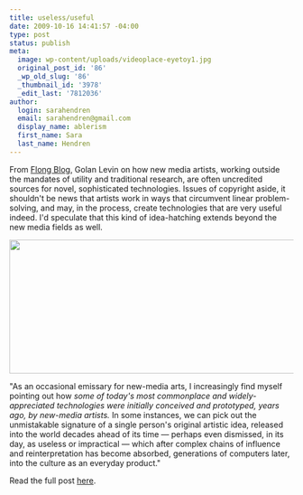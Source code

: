```yaml
---
title: useless/useful
date: 2009-10-16 14:41:57 -04:00
type: post
status: publish
meta:
  image: wp-content/uploads/videoplace-eyetoy1.jpg
  original_post_id: '86'
  _wp_old_slug: '86'
  _thumbnail_id: '3978'
  _edit_last: '7812036'
author:
  login: sarahendren
  email: sarahendren@gmail.com
  display_name: ablerism
  first_name: Sara
  last_name: Hendren
---
```


<p>From <a href="http://www.flong.com/blog/archives/334">Flong Blog</a>, Golan Levin on how new media artists, working outside the mandates of utility and traditional research, are often uncredited sources for novel, sophisticated technologies. Issues of copyright aside, it shouldn't be news that artists work in ways that circumvent linear problem-solving, and may, in the process, create technologies that are very useful indeed. I'd speculate that this kind of idea-hatching extends beyond the new media fields as well.</p>
<p><a href="http://ablersite.files.wordpress.com/2009/10/videoplace-eyetoy.jpg"><img class="alignnone size-full wp-image-3978" title="videoplace-eyetoy" src="{{ site.baseurl }}/uploads/videoplace-eyetoy.jpg" alt="" width="640" height="237" /></a></p>
<p>"As an occasional emissary for new-media arts, I increasingly find myself pointing out how <em>some of today's most commonplace and widely-appreciated technologies were initially conceived and prototyped, years ago, by new-media artists.</em> In some instances, we can pick out the unmistakable signature of a single person's original artistic idea, released into the world decades ahead of its time — perhaps even dismissed, in its day, as useless or impractical — which after complex chains of influence and reinterpretation has become absorbed, generations of computers later, into the culture as an everyday product."</p>
<p>Read the full post <a href="http://www.flong.com/blog/archives/334">here</a>.</p>
